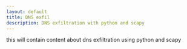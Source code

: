 ```yaml
---
layout: default
title: DNS exfil
description: DNS exfiltration with python and scapy
---
```


<p class="message">
  this will contain content about dns exfiltration using python and scapy
</p>